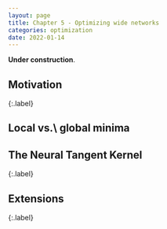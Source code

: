 ```yaml
---
layout: page
title: Chapter 5 - Optimizing wide networks
categories: optimization
date: 2022-01-14
---
```



**Under construction**.

## Motivation
{:.label}


## Local vs.\ global minima



## The Neural Tangent Kernel
{:.label}

## Extensions
{:.label}

